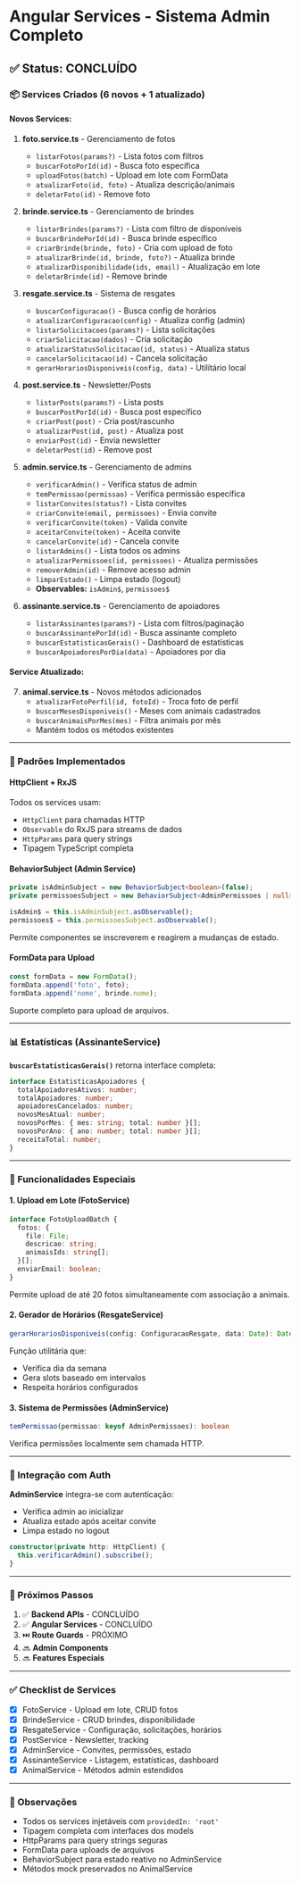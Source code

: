 # Angular Services - Sistema Admin Completo

## ✅ Status: CONCLUÍDO

### 📦 Services Criados (6 novos + 1 atualizado)

#### Novos Services:

1. **foto.service.ts** - Gerenciamento de fotos
   - `listarFotos(params?)` - Lista fotos com filtros
   - `buscarFotoPorId(id)` - Busca foto específica
   - `uploadFotos(batch)` - Upload em lote com FormData
   - `atualizarFoto(id, foto)` - Atualiza descrição/animais
   - `deletarFoto(id)` - Remove foto

2. **brinde.service.ts** - Gerenciamento de brindes
   - `listarBrindes(params?)` - Lista com filtro de disponíveis
   - `buscarBrindePorId(id)` - Busca brinde específico
   - `criarBrinde(brinde, foto)` - Cria com upload de foto
   - `atualizarBrinde(id, brinde, foto?)` - Atualiza brinde
   - `atualizarDisponibilidade(ids, email)` - Atualização em lote
   - `deletarBrinde(id)` - Remove brinde

3. **resgate.service.ts** - Sistema de resgates
   - `buscarConfiguracao()` - Busca config de horários
   - `atualizarConfiguracao(config)` - Atualiza config (admin)
   - `listarSolicitacoes(params?)` - Lista solicitações
   - `criarSolicitacao(dados)` - Cria solicitação
   - `atualizarStatusSolicitacao(id, status)` - Atualiza status
   - `cancelarSolicitacao(id)` - Cancela solicitação
   - `gerarHorariosDisponiveis(config, data)` - Utilitário local

4. **post.service.ts** - Newsletter/Posts
   - `listarPosts(params?)` - Lista posts
   - `buscarPostPorId(id)` - Busca post específico
   - `criarPost(post)` - Cria post/rascunho
   - `atualizarPost(id, post)` - Atualiza post
   - `enviarPost(id)` - Envia newsletter
   - `deletarPost(id)` - Remove post

5. **admin.service.ts** - Gerenciamento de admins
   - `verificarAdmin()` - Verifica status de admin
   - `temPermissao(permissao)` - Verifica permissão específica
   - `listarConvites(status?)` - Lista convites
   - `criarConvite(email, permissoes)` - Envia convite
   - `verificarConvite(token)` - Valida convite
   - `aceitarConvite(token)` - Aceita convite
   - `cancelarConvite(id)` - Cancela convite
   - `listarAdmins()` - Lista todos os admins
   - `atualizarPermissoes(id, permissoes)` - Atualiza permissões
   - `removerAdmin(id)` - Remove acesso admin
   - `limparEstado()` - Limpa estado (logout)
   - **Observables:** `isAdmin$`, `permissoes$`

6. **assinante.service.ts** - Gerenciamento de apoiadores
   - `listarAssinantes(params?)` - Lista com filtros/paginação
   - `buscarAssinantePorId(id)` - Busca assinante completo
   - `buscarEstatisticasGerais()` - Dashboard de estatísticas
   - `buscarApoiadoresPorDia(data)` - Apoiadores por dia

#### Service Atualizado:

7. **animal.service.ts** - Novos métodos adicionados
   - `atualizarFotoPerfil(id, fotoId)` - Troca foto de perfil
   - `buscarMesesDisponiveis()` - Meses com animais cadastrados
   - `buscarAnimaisPorMes(mes)` - Filtra animais por mês
   - Mantém todos os métodos existentes

---

### 🔄 Padrões Implementados

#### HttpClient + RxJS
Todos os services usam:
- `HttpClient` para chamadas HTTP
- `Observable` do RxJS para streams de dados
- `HttpParams` para query strings
- Tipagem TypeScript completa

#### BehaviorSubject (Admin Service)
```typescript
private isAdminSubject = new BehaviorSubject<boolean>(false);
private permissoesSubject = new BehaviorSubject<AdminPermissoes | null>(null);

isAdmin$ = this.isAdminSubject.asObservable();
permissoes$ = this.permissoesSubject.asObservable();
```

Permite componentes se inscreverem e reagirem a mudanças de estado.

#### FormData para Upload
```typescript
const formData = new FormData();
formData.append('foto', foto);
formData.append('nome', brinde.nome);
```

Suporte completo para upload de arquivos.

---

### 📊 Estatísticas (AssinanteService)

**`buscarEstatisticasGerais()`** retorna interface completa:
```typescript
interface EstatisticasApoiadores {
  totalApoiadoresAtivos: number;
  totalApoiadores: number;
  apoiadoresCancelados: number;
  novosMesAtual: number;
  novosPorMes: { mes: string; total: number }[];
  novosPorAno: { ano: number; total: number }[];
  receitaTotal: number;
}
```

---

### 🎯 Funcionalidades Especiais

#### 1. Upload em Lote (FotoService)
```typescript
interface FotoUploadBatch {
  fotos: {
    file: File;
    descricao: string;
    animaisIds: string[];
  }[];
  enviarEmail: boolean;
}
```

Permite upload de até 20 fotos simultaneamente com associação a animais.

#### 2. Gerador de Horários (ResgateService)
```typescript
gerarHorariosDisponiveis(config: ConfiguracaoResgate, data: Date): Date[]
```

Função utilitária que:
- Verifica dia da semana
- Gera slots baseado em intervalos
- Respeita horários configurados

#### 3. Sistema de Permissões (AdminService)
```typescript
temPermissao(permissao: keyof AdminPermissoes): boolean
```

Verifica permissões localmente sem chamada HTTP.

---

### 🔐 Integração com Auth

**AdminService** integra-se com autenticação:
- Verifica admin ao inicializar
- Atualiza estado após aceitar convite
- Limpa estado no logout

```typescript
constructor(private http: HttpClient) {
  this.verificarAdmin().subscribe();
}
```

---

### 📝 Próximos Passos

1. ✅ **Backend APIs** - CONCLUÍDO
2. ✅ **Angular Services** - CONCLUÍDO
3. ⏭️ **Route Guards** - PRÓXIMO
4. 🔜 **Admin Components**
5. 🔜 **Features Especiais**

---

### ✅ Checklist de Services

- [x] FotoService - Upload em lote, CRUD fotos
- [x] BrindeService - CRUD brindes, disponibilidade
- [x] ResgateService - Configuração, solicitações, horários
- [x] PostService - Newsletter, tracking
- [x] AdminService - Convites, permissões, estado
- [x] AssinanteService - Listagem, estatísticas, dashboard
- [x] AnimalService - Métodos admin estendidos

---

### 📌 Observações

- Todos os services injetáveis com `providedIn: 'root'`
- Tipagem completa com interfaces dos models
- HttpParams para query strings seguras
- FormData para uploads de arquivos
- BehaviorSubject para estado reativo no AdminService
- Métodos mock preservados no AnimalService

